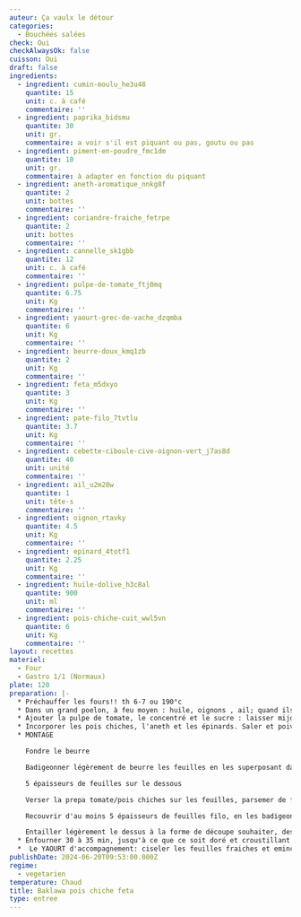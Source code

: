 ```yaml
---
auteur: Ça vaulx le détour
categories:
  - Bouchées salées
check: Oui
checkAlwaysOk: false
cuisson: Oui
draft: false
ingredients:
  - ingredient: cumin-moulu_he3u48
    quantite: 15
    unit: c. à café
    commentaire: ''
  - ingredient: paprika_bidsmu
    quantite: 30
    unit: gr.
    commentaire: a voir s'il est piquant ou pas, goutu ou pas
  - ingredient: piment-en-poudre_fmc1dm
    quantite: 10
    unit: gr.
    commentaire: à adapter en fonction du piquant
  - ingredient: aneth-aromatique_nnkg8f
    quantite: 2
    unit: bottes
    commentaire: ''
  - ingredient: coriandre-fraiche_fetrpe
    quantite: 2
    unit: bottes
    commentaire: ''
  - ingredient: cannelle_sk1gbb
    quantite: 12
    unit: c. à café
    commentaire: ''
  - ingredient: pulpe-de-tomate_ftj0mq
    quantite: 6.75
    unit: Kg
    commentaire: ''
  - ingredient: yaourt-grec-de-vache_dzqmba
    quantite: 6
    unit: Kg
    commentaire: ''
  - ingredient: beurre-doux_kmq1zb
    quantite: 2
    unit: Kg
    commentaire: ''
  - ingredient: feta_m5dxyo
    quantite: 3
    unit: Kg
    commentaire: ''
  - ingredient: pate-filo_7tvtlu
    quantite: 3.7
    unit: Kg
    commentaire: ''
  - ingredient: cebette-ciboule-cive-oignon-vert_j7as8d
    quantite: 40
    unit: unité
    commentaire: ''
  - ingredient: ail_u2m28w
    quantite: 1
    unit: tête·s
    commentaire: ''
  - ingredient: oignon_rtavky
    quantite: 4.5
    unit: Kg
    commentaire: ''
  - ingredient: epinard_4totf1
    quantite: 2.25
    unit: Kg
    commentaire: ''
  - ingredient: huile-dolive_h3c8al
    quantite: 900
    unit: ml
    commentaire: ''
  - ingredient: pois-chiche-cuit_wwl5vn
    quantite: 6
    unit: Kg
    commentaire: ''
layout: recettes
materiel:
  - Four
  - Gastro 1/1 (Normaux)
plate: 120
preparation: |-
  * Préchauffer les fours!! th 6-7 ou 190°c
  * Dans un grand poelon, à feu moyen : huile, oignons , ail; quand ils sont tendres, y ajouter les épices
  * Ajouter la pulpe de tomate, le concentré et le sucre : laisser mijoter. Laisser un peu évaporer le liquide, on veut pas quelque chose de trop sec, mais tout de meme pas trop d'eau, surtout si l'on a voulu utiliser des vrais tomates.
  * Incorporer les pois chiches, l'aneth et les épinards. Saler et poivrer.
  * MONTAGE

    Fondre le beurre

    Badigeonner légèrement de beurre les feuilles en les superposant dans un plat huilé, beurré

    5 épaisseurs de feuilles sur le dessous

    Verser la prepa tomate/pois chiches sur les feuilles, parsemer de feta

    Recouvrir d'au moins 5 épaisseurs de feuilles filo, en les badigeonnant de beurre fondu

    Entailler légèrement le dessus à la forme de découpe souhaiter, des pti losanges (on en servira plusieurs) ou en nombre de part désirées pour chaque plat, et verser dessus la fin du beure fondu, a défaut un filet d'huile d'olive
  * Enfourner 30 à 35 min, jusqu'à ce que ce soit doré et croustillant
  *  Le YAOURT d'accompagnement: ciseler les feuilles fraiches et emincer fin-fin les oignons nouveaux, mélanger au yaourt; ajouter piment de cayenne et/ou paprika, et saler à convenance personnelle!!
publishDate: 2024-06-20T09:53:00.000Z
regime:
  - vegetarien
temperature: Chaud
title: Baklawa pois chiche feta
type: entree
---
```

